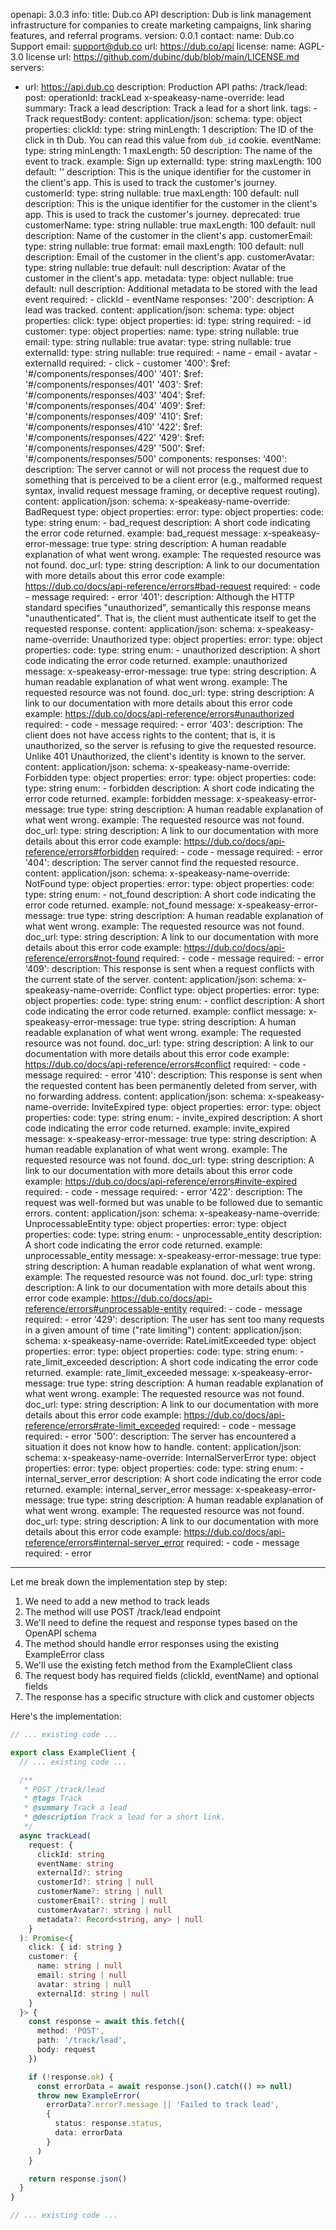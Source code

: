 openapi: 3.0.3
info:
  title: Dub.co API
  description: Dub is link management infrastructure for companies to create marketing campaigns, link sharing features, and referral programs.
  version: 0.0.1
  contact:
    name: Dub.co Support
    email: support@dub.co
    url: https://dub.co/api
  license:
    name: AGPL-3.0 license
    url: https://github.com/dubinc/dub/blob/main/LICENSE.md
servers:
  - url: https://api.dub.co
    description: Production API
paths:
  /track/lead:
    post:
      operationId: trackLead
      x-speakeasy-name-override: lead
      summary: Track a lead
      description: Track a lead for a short link.
      tags:
        - Track
      requestBody:
        content:
          application/json:
            schema:
              type: object
              properties:
                clickId:
                  type: string
                  minLength: 1
                  description: The ID of the click in th Dub. You can read this value from `dub_id` cookie.
                eventName:
                  type: string
                  minLength: 1
                  maxLength: 50
                  description: The name of the event to track.
                  example: Sign up
                externalId:
                  type: string
                  maxLength: 100
                  default: ''
                  description: This is the unique identifier for the customer in the client's app. This is used to track the customer's journey.
                customerId:
                  type: string
                  nullable: true
                  maxLength: 100
                  default: null
                  description: This is the unique identifier for the customer in the client's app. This is used to track the customer's journey.
                  deprecated: true
                customerName:
                  type: string
                  nullable: true
                  maxLength: 100
                  default: null
                  description: Name of the customer in the client's app.
                customerEmail:
                  type: string
                  nullable: true
                  format: email
                  maxLength: 100
                  default: null
                  description: Email of the customer in the client's app.
                customerAvatar:
                  type: string
                  nullable: true
                  default: null
                  description: Avatar of the customer in the client's app.
                metadata:
                  type: object
                  nullable: true
                  default: null
                  description: Additional metadata to be stored with the lead event
              required:
                - clickId
                - eventName
      responses:
        '200':
          description: A lead was tracked.
          content:
            application/json:
              schema:
                type: object
                properties:
                  click:
                    type: object
                    properties:
                      id:
                        type: string
                    required:
                      - id
                  customer:
                    type: object
                    properties:
                      name:
                        type: string
                        nullable: true
                      email:
                        type: string
                        nullable: true
                      avatar:
                        type: string
                        nullable: true
                      externalId:
                        type: string
                        nullable: true
                    required:
                      - name
                      - email
                      - avatar
                      - externalId
                required:
                  - click
                  - customer
        '400':
          $ref: '#/components/responses/400'
        '401':
          $ref: '#/components/responses/401'
        '403':
          $ref: '#/components/responses/403'
        '404':
          $ref: '#/components/responses/404'
        '409':
          $ref: '#/components/responses/409'
        '410':
          $ref: '#/components/responses/410'
        '422':
          $ref: '#/components/responses/422'
        '429':
          $ref: '#/components/responses/429'
        '500':
          $ref: '#/components/responses/500'
components:
  responses:
    '400':
      description: The server cannot or will not process the request due to something that is perceived to be a client error (e.g., malformed request syntax, invalid request message framing, or deceptive request routing).
      content:
        application/json:
          schema:
            x-speakeasy-name-override: BadRequest
            type: object
            properties:
              error:
                type: object
                properties:
                  code:
                    type: string
                    enum:
                      - bad_request
                    description: A short code indicating the error code returned.
                    example: bad_request
                  message:
                    x-speakeasy-error-message: true
                    type: string
                    description: A human readable explanation of what went wrong.
                    example: The requested resource was not found.
                  doc_url:
                    type: string
                    description: A link to our documentation with more details about this error code
                    example: https://dub.co/docs/api-reference/errors#bad-request
                required:
                  - code
                  - message
            required:
              - error
    '401':
      description: Although the HTTP standard specifies "unauthorized", semantically this response means "unauthenticated". That is, the client must authenticate itself to get the requested response.
      content:
        application/json:
          schema:
            x-speakeasy-name-override: Unauthorized
            type: object
            properties:
              error:
                type: object
                properties:
                  code:
                    type: string
                    enum:
                      - unauthorized
                    description: A short code indicating the error code returned.
                    example: unauthorized
                  message:
                    x-speakeasy-error-message: true
                    type: string
                    description: A human readable explanation of what went wrong.
                    example: The requested resource was not found.
                  doc_url:
                    type: string
                    description: A link to our documentation with more details about this error code
                    example: https://dub.co/docs/api-reference/errors#unauthorized
                required:
                  - code
                  - message
            required:
              - error
    '403':
      description: The client does not have access rights to the content; that is, it is unauthorized, so the server is refusing to give the requested resource. Unlike 401 Unauthorized, the client's identity is known to the server.
      content:
        application/json:
          schema:
            x-speakeasy-name-override: Forbidden
            type: object
            properties:
              error:
                type: object
                properties:
                  code:
                    type: string
                    enum:
                      - forbidden
                    description: A short code indicating the error code returned.
                    example: forbidden
                  message:
                    x-speakeasy-error-message: true
                    type: string
                    description: A human readable explanation of what went wrong.
                    example: The requested resource was not found.
                  doc_url:
                    type: string
                    description: A link to our documentation with more details about this error code
                    example: https://dub.co/docs/api-reference/errors#forbidden
                required:
                  - code
                  - message
            required:
              - error
    '404':
      description: The server cannot find the requested resource.
      content:
        application/json:
          schema:
            x-speakeasy-name-override: NotFound
            type: object
            properties:
              error:
                type: object
                properties:
                  code:
                    type: string
                    enum:
                      - not_found
                    description: A short code indicating the error code returned.
                    example: not_found
                  message:
                    x-speakeasy-error-message: true
                    type: string
                    description: A human readable explanation of what went wrong.
                    example: The requested resource was not found.
                  doc_url:
                    type: string
                    description: A link to our documentation with more details about this error code
                    example: https://dub.co/docs/api-reference/errors#not-found
                required:
                  - code
                  - message
            required:
              - error
    '409':
      description: This response is sent when a request conflicts with the current state of the server.
      content:
        application/json:
          schema:
            x-speakeasy-name-override: Conflict
            type: object
            properties:
              error:
                type: object
                properties:
                  code:
                    type: string
                    enum:
                      - conflict
                    description: A short code indicating the error code returned.
                    example: conflict
                  message:
                    x-speakeasy-error-message: true
                    type: string
                    description: A human readable explanation of what went wrong.
                    example: The requested resource was not found.
                  doc_url:
                    type: string
                    description: A link to our documentation with more details about this error code
                    example: https://dub.co/docs/api-reference/errors#conflict
                required:
                  - code
                  - message
            required:
              - error
    '410':
      description: This response is sent when the requested content has been permanently deleted from server, with no forwarding address.
      content:
        application/json:
          schema:
            x-speakeasy-name-override: InviteExpired
            type: object
            properties:
              error:
                type: object
                properties:
                  code:
                    type: string
                    enum:
                      - invite_expired
                    description: A short code indicating the error code returned.
                    example: invite_expired
                  message:
                    x-speakeasy-error-message: true
                    type: string
                    description: A human readable explanation of what went wrong.
                    example: The requested resource was not found.
                  doc_url:
                    type: string
                    description: A link to our documentation with more details about this error code
                    example: https://dub.co/docs/api-reference/errors#invite-expired
                required:
                  - code
                  - message
            required:
              - error
    '422':
      description: The request was well-formed but was unable to be followed due to semantic errors.
      content:
        application/json:
          schema:
            x-speakeasy-name-override: UnprocessableEntity
            type: object
            properties:
              error:
                type: object
                properties:
                  code:
                    type: string
                    enum:
                      - unprocessable_entity
                    description: A short code indicating the error code returned.
                    example: unprocessable_entity
                  message:
                    x-speakeasy-error-message: true
                    type: string
                    description: A human readable explanation of what went wrong.
                    example: The requested resource was not found.
                  doc_url:
                    type: string
                    description: A link to our documentation with more details about this error code
                    example: https://dub.co/docs/api-reference/errors#unprocessable-entity
                required:
                  - code
                  - message
            required:
              - error
    '429':
      description: The user has sent too many requests in a given amount of time ("rate limiting")
      content:
        application/json:
          schema:
            x-speakeasy-name-override: RateLimitExceeded
            type: object
            properties:
              error:
                type: object
                properties:
                  code:
                    type: string
                    enum:
                      - rate_limit_exceeded
                    description: A short code indicating the error code returned.
                    example: rate_limit_exceeded
                  message:
                    x-speakeasy-error-message: true
                    type: string
                    description: A human readable explanation of what went wrong.
                    example: The requested resource was not found.
                  doc_url:
                    type: string
                    description: A link to our documentation with more details about this error code
                    example: https://dub.co/docs/api-reference/errors#rate-limit_exceeded
                required:
                  - code
                  - message
            required:
              - error
    '500':
      description: The server has encountered a situation it does not know how to handle.
      content:
        application/json:
          schema:
            x-speakeasy-name-override: InternalServerError
            type: object
            properties:
              error:
                type: object
                properties:
                  code:
                    type: string
                    enum:
                      - internal_server_error
                    description: A short code indicating the error code returned.
                    example: internal_server_error
                  message:
                    x-speakeasy-error-message: true
                    type: string
                    description: A human readable explanation of what went wrong.
                    example: The requested resource was not found.
                  doc_url:
                    type: string
                    description: A link to our documentation with more details about this error code
                    example: https://dub.co/docs/api-reference/errors#internal-server_error
                required:
                  - code
                  - message
            required:
              - error

---
Let me break down the implementation step by step:

1. We need to add a new method to track leads
2. The method will use POST /track/lead endpoint
3. We'll need to define the request and response types based on the OpenAPI schema
4. The method should handle error responses using the existing ExampleError class
5. We'll use the existing fetch method from the ExampleClient class
6. The request body has required fields (clickId, eventName) and optional fields
7. The response has a specific structure with click and customer objects

Here's the implementation:

```typescript:client.ts
// ... existing code ...

export class ExampleClient {
  // ... existing code ...

  /**
   * POST /track/lead
   * @tags Track
   * @summary Track a lead
   * @description Track a lead for a short link.
   */
  async trackLead(
    request: {
      clickId: string
      eventName: string
      externalId?: string
      customerId?: string | null
      customerName?: string | null
      customerEmail?: string | null
      customerAvatar?: string | null
      metadata?: Record<string, any> | null
    }
  ): Promise<{
    click: { id: string }
    customer: {
      name: string | null
      email: string | null
      avatar: string | null
      externalId: string | null
    }
  }> {
    const response = await this.fetch({
      method: 'POST',
      path: '/track/lead',
      body: request
    })

    if (!response.ok) {
      const errorData = await response.json().catch(() => null)
      throw new ExampleError(
        errorData?.error?.message || 'Failed to track lead',
        {
          status: response.status,
          data: errorData
        }
      )
    }

    return response.json()
  }
}

// ... existing code ...
```